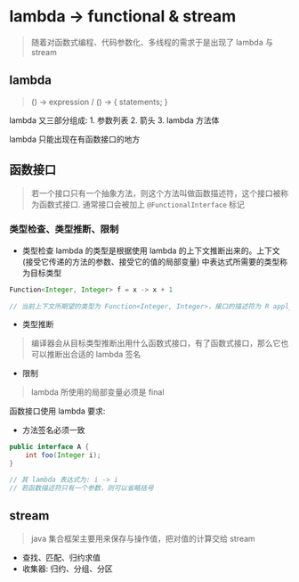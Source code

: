 # lambda -> functional & stream

> 随着对函数式编程、代码参数化、多线程的需求于是出现了 lambda 与 stream

## lambda
> () -> expression / () -> { statements; }

lambda 又三部分组成: 1. 参数列表 2. 箭头 3. lambda 方法体

 lambda 只能出现在有函数接口的地方

## 函数接口
> 若一个接口只有一个抽象方法，则这个方法叫做函数描述符，这个接口被称为函数式接口. 通常接口会被加上 `@FunctionalInterface` 标记

### 类型检查、类型推断、限制
* 类型检查
lambda 的类型是根据使用 lambda 的上下文推断出来的。上下文(接受它传递的方法的参数、接受它的值的局部变量) 中表达式所需要的类型称为目标类型
```java
Function<Integer, Integer> f = x -> x + 1
  
// 当前上下文所期望的类型为 Function<Integer, Integer>，接口的描述符为 R apply(A a) 接受一个 Integer 返回一个 Integer 因此代码类型检查正确
```

* 类型推断
> 编译器会从目标类型推断出用什么函数式接口，有了函数式接口，那么它也可以推断出合适的 lambda 签名

* 限制
> lambda 所使用的局部变量必须是 final 

函数接口使用 lambda 要求: 
* 方法签名必须一致
```java
public interface A {
    int foo(Integer i);
}

// 其 lambda 表达式为: i -> i 
// 若函数描述符只有一个参数，则可以省略括号
```

## stream
> java 集合框架主要用来保存与操作值，把对值的计算交给 stream 

* 查找、匹配、归约求值
* 收集器: 归约、分组、分区
 
 